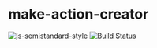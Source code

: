 # make-action-creator
[![js-semistandard-style](https://img.shields.io/badge/code%20style-semistandard-brightgreen.svg?style=flat-square)](https://github.com/Flet/semistandard)
[![Build Status](https://travis-ci.org/ajchambeaud/make-action-creator.svg?branch=master)](https://travis-ci.org/ajchambeaud/make-action-creator)

